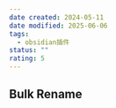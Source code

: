 ```yaml
---
date created: 2024-05-11
date modified: 2025-06-06
tags:
  - obsidian插件
status: ""
rating: 5
---
```


## Bulk Rename
